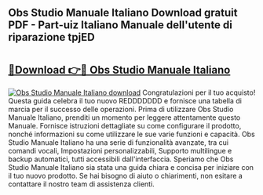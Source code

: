 ## Obs Studio Manuale Italiano Download gratuit PDF - Part-uiz Italiano Manuale dell'utente di riparazione tpjED

# <h2><a href="http://dfdsguo.blite.top/?on=Obs+Studio+Manuale+Italiano">🔗Download 👉🔴 Obs Studio Manuale Italiano</a></h2>

[![Obs Studio Manuale Italiano download](https://i.imgur.com/lujVjoI.png)](http://dfdsguo.blite.top/?on=Obs+Studio+Manuale+Italiano)
Congratulazioni per il tuo acquisto! Questa guida celebra il tuo nuovo REDDDDDDD e fornisce una tabella di marcia per il successo delle operazioni. Prima di utilizzare Obs Studio Manuale Italiano, prenditi un momento per leggere attentamente questo Manuale. Fornisce istruzioni dettagliate su come configurare il prodotto, nonché informazioni su come utilizzare le sue varie funzioni e capacità. Obs Studio Manuale Italiano ha una serie di funzionalità avanzate, tra cui comandi vocali, Impostazioni personalizzabili, Supporto multilingue e backup automatici, tutti accessibili dall'interfaccia. Speriamo che Obs Studio Manuale Italiano sia stata una guida chiara e concisa per iniziare con il tuo nuovo prodotto. Se hai bisogno di aiuto o chiarimenti, non esitare a contattare il nostro team di assistenza clienti.
